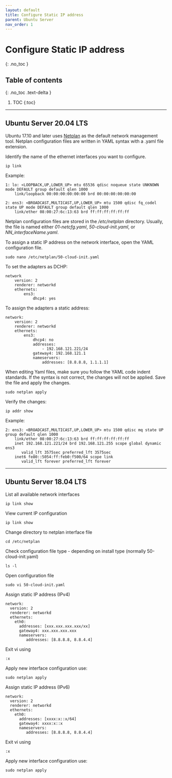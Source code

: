 ```yaml
---
layout: default
title: Configure Static IP address
parent: Ubuntu Server
nav_order: 1
---
```


# Configure Static IP address
{: .no_toc }

## Table of contents
{: .no_toc .text-delta }

1. TOC
{:toc}

***

## Ubuntu Server 20.04 LTS

Ubuntu 17.10 and later uses [Netplan](https://netplan.io/) as the default network management tool. Netplan configuration files are written in YAML syntax with a .yaml file extension.

Identify the name of the ethernet interfaces you want to configure.

```shell
ip link
```

Example:
```shell
1: lo: <LOOPBACK,UP,LOWER_UP> mtu 65536 qdisc noqueue state UNKNOWN mode DEFAULT group default qlen 1000
    link/loopback 00:00:00:00:00:00 brd 00:00:00:00:00:00

2: ens3: <BROADCAST,MULTICAST,UP,LOWER_UP> mtu 1500 qdisc fq_codel state UP mode DEFAULT group default qlen 1000
    link/ether 08:00:27:6c:13:63 brd ff:ff:ff:ff:ff:ff
```

Netplan configuration files are stored in the */etc/netplan* directory. Usually, the file is named either *01-netcfg.yaml*, *50-cloud-init.yaml*, or *NN_interfaceName.yaml*.

To assign a static IP address on the network interface, open the YAML configuration file.

```shell
sudo nano /etc/netplan/50-cloud-init.yaml
```

To set the adapters as DCHP:
```shell
network
    version: 2
    renderer: networkd
    ethernets:
        ens3:
            dhcp4: yes
```

To assign the adapters a static address:

```shell
network:
    version: 2
    renderer: networkd
    ethernets:
        ens3:
            dhcp4: no
            addresses:
                - 192.168.121.221/24
            gateway4: 192.168.121.1
            nameservers:
                addresses: [8.8.8.8, 1.1.1.1]
```

When editing Yaml files, make sure you follow the YAML code indent standards. If the syntax is not correct, the changes will not be applied.
Save the file and apply the changes.

```shell
sudo netplan apply
```

Verify the changes:

```shell
ip addr show
```

Example:

```shell
2: ens3: <BROADCAST,MULTICAST,UP,LOWER_UP> mtu 1500 qdisc mq state UP group default qlen 1000
    link/ether 08:00:27:6c:13:63 brd ff:ff:ff:ff:ff:ff
    inet 192.168.121.221/24 brd 192.168.121.255 scope global dynamic ens3
       valid_lft 3575sec preferred_lft 3575sec
    inet6 fe80::5054:ff:feb0:f500/64 scope link
       valid_lft forever preferred_lft forever
```

***

## Ubuntu Server 18.04 LTS

List all available network interfaces

```shell
ip link show
```

View current IP configuration

```shell
ip link show
```

Change directory to netplan interface file
```shell
cd /etc/netplan
```

Check configuration file type - depending on install type (normally 50-cloud-init.yaml)
```shell
ls -l
```

Open configuration file
```shell
sudo vi 50-cloud-init.yaml
```

Assign static IP address (IPv4)
```shell
network:
  version: 2
  renderer: networkd
  ethernets:
    eth0:
      addresses: [xxx.xxx.xxx.xxx/xx]
      gateway4: xxx.xxx.xxx.xxx
      nameservers:
         addresses: [8.8.8.8, 8.8.4.4]
```

Exit vi using
```shell
:x
```

Apply new interface configuration use:
```shell
sudo netplan apply
```

Assign static IP address (IPv6)
```shell
network:
  version: 2
  renderer: networkd
  ethernets:
    eth0:
      addresses: [xxxx:x::x/64]
      gateway4: xxxx:x::x
      nameservers:
         addresses: [8.8.8.8, 8.8.4.4]
```

Exit vi using
```shell
:x
```

Apply new interface configuration use:
```shell
sudo netplan apply
```
